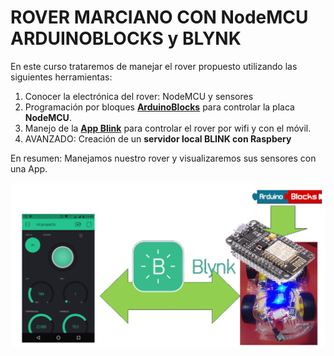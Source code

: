 # ROVER MARCIANO CON NodeMCU ARDUINOBLOCKS y BLYNK


En este curso trataremos de manejar el rover propuesto utilizando las siguientes herramientas:

1. Conocer la electrónica del rover: NodeMCU y sensores
1. Programación por bloques **[ArduinoBlocks](http://www.arduinoblocks.com/)** para controlar la placa **NodeMCU**.
1. Manejo de la **[App Blink](https://blynk.io/)** para controlar el rover por wifi y con el móvil.
1. AVANZADO: Creación de un **servidor local BLINK con Raspbery**

  En resumen: Manejamos nuestro rover y visualizaremos sus sensores con una App.

  ![](/assets/esquema.gif)
